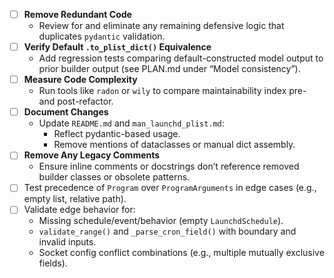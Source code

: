 - [ ] **Remove Redundant Code**
  - Review for and eliminate any remaining defensive logic that duplicates `pydantic` validation.
- [ ] **Verify Default `.to_plist_dict()` Equivalence**
  - Add regression tests comparing default-constructed model output to prior builder output (see PLAN.md under “Model consistency”).
- [ ] **Measure Code Complexity**
  - Run tools like `radon` or `wily` to compare maintainability index pre- and post-refactor.
- [ ] **Document Changes**
  - Update `README.md` and `man_launchd_plist.md`:
    - Reflect pydantic-based usage.
    - Remove mentions of dataclasses or manual dict assembly.
- [ ] **Remove Any Legacy Comments**
  - Ensure inline comments or docstrings don’t reference removed builder classes or obsolete patterns.
- [ ] Test precedence of `Program` over `ProgramArguments` in edge cases (e.g., empty list, relative path).
- [ ] Validate edge behavior for:
  - Missing schedule/event/behavior (empty `LaunchdSchedule`).
  - `validate_range()` and `_parse_cron_field()` with boundary and invalid inputs.
  - Socket config conflict combinations (e.g., multiple mutually exclusive fields).
